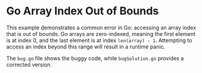 # Go Array Index Out of Bounds

This example demonstrates a common error in Go: accessing an array index that is out of bounds.  Go arrays are zero-indexed, meaning the first element is at index 0, and the last element is at index `len(array) - 1`. Attempting to access an index beyond this range will result in a runtime panic.

The `bug.go` file shows the buggy code, while `bugSolution.go` provides a corrected version.
